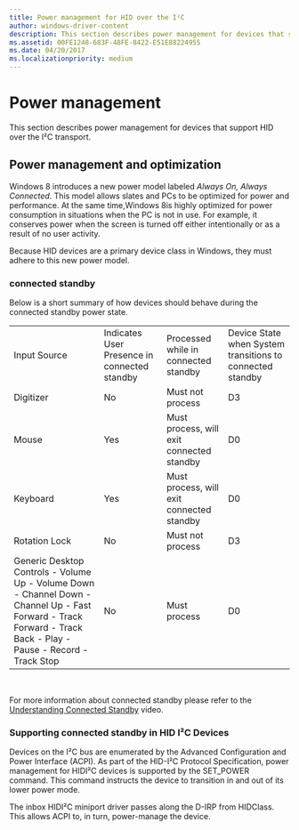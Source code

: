 ```yaml
---
title: Power management for HID over the I²C
author: windows-driver-content
description: This section describes power management for devices that support HID over the I²C.
ms.assetid: 00FE1248-683F-48FE-8422-E51E88224955
ms.date: 04/20/2017
ms.localizationpriority: medium
---
```


# Power management


This section describes power management for devices that support HID over the I²C transport.

## Power management and optimization


Windows 8 introduces a new power model labeled *Always On, Always Connected*. This model allows slates and PCs to be optimized for power and performance. At the same time,Windows 8is highly optimized for power consumption in situations when the PC is not in use. For example, it conserves power when the screen is turned off either intentionally or as a result of no user activity.

Because HID devices are a primary device class in Windows, they must adhere to this new power model.

### connected standby

Below is a short summary of how devices should behave during the connected standby power state.

|                                                                                                                                                                 |                                              |                                           |                                                           |
|-----------------------------------------------------------------------------------------------------------------------------------------------------------------|----------------------------------------------|-------------------------------------------|-----------------------------------------------------------|
| Input Source                                                                                                                                                    | Indicates User Presence in connected standby | Processed while in connected standby      | Device State when System transitions to connected standby |
| Digitizer                                                                                                                                                       | No                                           | Must not process                          | D3                                                        |
| Mouse                                                                                                                                                           | Yes                                          | Must process, will exit connected standby | D0                                                        |
| Keyboard                                                                                                                                                        | Yes                                          | Must process, will exit connected standby | D0                                                        |
| Rotation Lock                                                                                                                                                   | No                                           | Must not process                          | D3                                                        |
| Generic Desktop Controls - Volume Up - Volume Down - Channel Down - Channel Up - Fast Forward - Track Forward - Track Back - Play - Pause - Record - Track Stop | No                                           | Must process                              | D0                                                        |

 

For more information about connected standby please refer to the [Understanding Connected Standby](http://go.microsoft.com/fwlink/p/?linkid=241608) video.

### <a href="" id="supporting-connected-standby-in-hid-i2c-devices"></a>Supporting connected standby in HID I²C Devices

Devices on the I²C bus are enumerated by the Advanced Configuration and Power Interface (ACPI). As part of the HID-I²C Protocol Specification, power management for HIDI²C devices is supported by the SET\_POWER command. This command instructs the device to transition in and out of its lower power mode.

The inbox HIDI²C miniport driver passes along the D-IRP from HIDClass. This allows ACPI to, in turn, power-manage the device.

 

 




